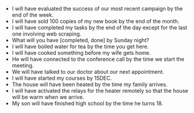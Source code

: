 - I will have evaluated the success of our most recent campaign by the end of the week.
- I will have sold 100 copies of my new book by the end of the month.
- I will have completed my tasks by the end of the day except for the last one involving web scraping.
 - What will you have [completed, done] by Sunday night?
- I will have boiled water for tea by the time you get here.
- I will have cooked something before my wife gets home.
- He will have connected to the conference call by the time we start the meeting.
- We will have talked to our doctor about our next appointment.
- I will have started my courses by 15DEC.
- The house will have been heated by the time my family arrives.
- I will have activated the relays for the heater remotely so that the house will be warm when we arrive.
- My son will have finished high school by the time he turns 18.